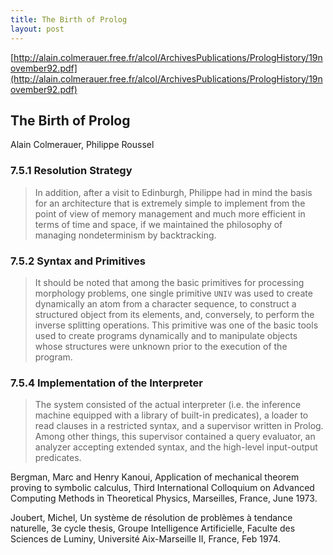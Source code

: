 ```yaml
---
title: The Birth of Prolog
layout: post
---
```


[http://alain.colmerauer.free.fr/alcol/ArchivesPublications/PrologHistory/19november92.pdf](http://alain.colmerauer.free.fr/alcol/ArchivesPublications/PrologHistory/19november92.pdf)

## The Birth of Prolog
Alain Colmerauer, Philippe Roussel

### 7.5.1 Resolution Strategy
> In addition, after a visit to Edinburgh, Philippe had in mind the basis for an architecture that is extremely simple to implement from the point of view of memory management and much more efficient in terms of time and space, if we maintained the philosophy of managing nondeterminism by backtracking.

### 7.5.2 Syntax and Primitives
> It should be noted that among the basic primitives for processing morphology problems, one single primitive `UNIV` was used to create dynamically an atom from a character sequence, to construct a structured object from its elements, and, conversely, to perform the inverse splitting operations. This primitive was one of the basic tools used to create programs dynamically and to manipulate objects whose structures were unknown prior to the execution of the program.

### 7.5.4 Implementation of the Interpreter
> The system consisted of the actual interpreter (i.e. the inference machine equipped with a library of built-in predicates), a loader to read clauses in a restricted syntax, and a supervisor written in Prolog. Among other things, this supervisor contained a query evaluator, an analyzer accepting extended syntax, and the high-level input-output predicates.


Bergman, Marc and Henry Kanoui, Application of mechanical theorem proving to symbolic calculus, Third International Colloquium on Advanced Computing Methods in Theoretical Physics, Marseilles, France, June 1973.

Joubert, Michel, Un système de résolution de problèmes à tendance naturelle, 3e cycle thesis, Groupe Intelligence Artificielle, Faculte des Sciences de Luminy, Université Aix-Marseille II, France, Feb 1974.
